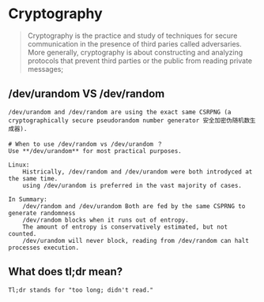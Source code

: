Cryptography
============
> Cryptography is the practice and study of techniques for secure communication in the presence of third paries called adversaries. More generally, cryptography is about constructing and analyzing protocols that prevent third parties or the public from reading private messages;

/dev/urandom VS /dev/random 
---------------------------
```
/dev/urandom and /dev/random are using the exact same CSRPNG (a cryptographically secure pseudorandom number generator 安全加密伪随机数生成器).

# When to use /dev/random vs /dev/urandom ？
Use **/dev/urandom** for most practical purposes.

Linux:
    Histrically, /dev/random and /dev/urandom were both introdyced at the same time.
    using /dev/urandom is preferred in the vast majority of cases.

In Summary:
    /dev/random and /dev/urandom Both are fed by the same CSPRNG to generate randomness
    /dev/random blocks when it runs out of entropy.
    The amount of entropy is conservatively estimated, but not counted.
    /dev/urandom will never block, reading from /dev/random can halt processes execution.

```

What does tl;dr mean?
---------------------
```
Tl;dr stands for "too long; didn't read."
```
